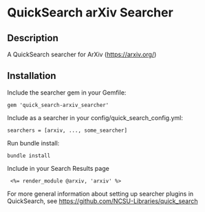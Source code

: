 # QuickSearch arXiv Searcher

## Description

A QuickSearch searcher for ArXiv (https://arxiv.org/)

## Installation

Include the searcher gem  in your Gemfile:

    gem 'quick_search-arxiv_searcher'

Include as a searcher in your config/quick_search_config.yml:

    searchers = [arxiv, ..., some_searcher]

Run bundle install:

    bundle install

Include in your Search Results page

     <%= render_module @arxiv, 'arxiv' %>

For more general information about setting up searcher plugins in QuickSearch, see https://github.com/NCSU-Libraries/quick_search
